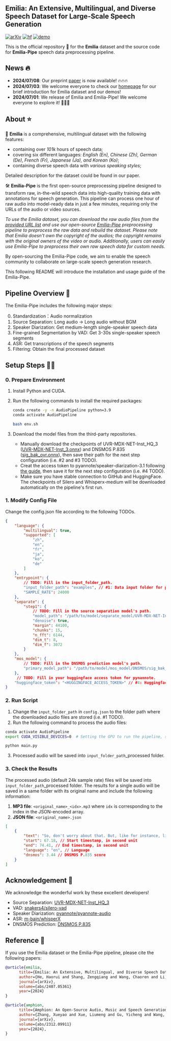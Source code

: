 ## Emilia: An Extensive, Multilingual, and Diverse Speech Dataset for Large-Scale Speech Generation
[![arXiv](https://img.shields.io/badge/arXiv-Paper-COLOR.svg)](https://arxiv.org/abs/2407.05361) 
[![hf](https://img.shields.io/badge/%F0%9F%A4%97%20HuggingFace-Dataset-yellow)](https://huggingface.co/datasets/amphion/Emilia) 
[![demo](https://img.shields.io/badge/WebPage-Demo-red)](https://emilia-dataset.github.io/Emilia-Demo-Page/)

This is the official repository 👑 for the **Emilia** dataset and the source code for **Emilia-Pipe** speech data preprocessing pipeline. 

## News 🔥
- **2024/07/08**: Our preprint [paper](https://arxiv.org/abs/2407.05361) is now available! 🔥🔥🔥
- **2024/07/03**: We welcome everyone to check our [homepage](https://emilia-dataset.github.io/Emilia-Demo-Page/) for our brief introduction for Emilia dataset and our demos!
- **2024/07/01**: We release of Emilia and Emilia-Pipe! We welcome everyone to explore it! 🎉🎉🎉

## About ⭐️
🎤 **Emilia** is a comprehensive, multilingual dataset with the following features:
- containing over *101k* hours of speech data;
- covering six different languages: *English (En), Chinese (Zh), German (De), French (Fr), Japanese (Ja), and Korean (Ko)*;
- containing diverse speech data with *various speaking styles*;
  
Detailed description for the dataset could be found in our paper.

🛠️ **Emilia-Pipe** is the first open-source preprocessing pipeline designed to transform raw, in-the-wild speech data into high-quality training data with annotations for speech generation. This pipeline can process one hour of raw audio into model-ready data in just a few minutes, requiring only the URLs of the audio or video sources. 

*To use the Emilia dataset, you can download the raw audio files from the [provided URL list](https://huggingface.co/datasets/amphion/Emilia) and use our open-source [Emilia-Pipe](https://github.com/open-mmlab/Amphion/tree/main/preprocessors/Emilia) preprocessing pipeline to preprocess the raw data and rebuild the dataset. Please note that Emilia doesn't own the copyright of the audios; the copyright remains with the original owners of the video or audio. Additionally, users can easily use Emilia-Pipe to preprocess their own raw speech data for custom needs.*

By open-sourcing the Emilia-Pipe code, we aim to enable the speech community to collaborate on large-scale speech generation research.

This following README will introduce the installation and usage guide of the Emilia-Pipe.

## Pipeline Overview 👀

The Emilia-Pipe includes the following major steps:

0. Standardization：Audio normalization
1. Source Separation: Long audio -> Long audio without BGM
2. Speaker Diarization: Get medium-length single-speaker speech data
3. Fine-grained Segmentation by VAD: Get 3-30s single-speaker speech segments
4. ASR: Get transcriptions of the speech segments
5. Filtering: Obtain the final processed dataset

## Setup Steps 👨‍💻

### 0. Prepare Environment

1. Install Python and CUDA.
2. Run the following commands to install the required packages:

    ```bash
    conda create -y -n AudioPipeline python=3.9 
    conda activate AudioPipeline

    bash env.sh
    ```

3. Download the model files from the third-party repositories.
    - Manually download the checkpoints of UVR-MDX-NET-Inst_HQ_3 ([UVR-MDX-NET-Inst_3.onnx](https://github.com/TRvlvr/model_repo/releases/download/all_public_uvr_models/UVR-MDX-NET-Inst_HQ_3.onnx)) and DNSMOS P.835 ([sig_bak_ovr.onnx](https://github.com/microsoft/DNS-Challenge/blob/master/DNSMOS/DNSMOS/sig_bak_ovr.onnx)), then save their path for the next step configuration (i.e. #2  and #3 TODO).
    - Creat the access token to pyannote/speaker-diarization-3.1 following [the guide](https://huggingface.co/pyannote/speaker-diarization-3.1#requirements), then save it for the next step configuration (i.e. #4 TODO).
    - Make sure you have stable connection to GitHub and HuggingFace. The checkpoints of Silero and Whisperx-medium will be downloaded automatically on the pipeline's first run. 


### 1. Modify Config File

Change the config.json file according to the following TODOs.

```json
{
    "language": {
        "multilingual": true,
        "supported": [
            "zh",
            "en",
            "fr",
            "ja",
            "ko",
            "de"
        ]
    },
    "entrypoint": {
        // TODO: Fill in the input_folder_path. 
        "input_folder_path": "examples", // #1: Data input folder for processing
        "SAMPLE_RATE": 24000
    },
    "separate": {
        "step1": {
            // TODO: Fill in the source separation model's path. 
            "model_path": "/path/to/model/separate_model/UVR-MDX-NET-Inst_HQ_3.onnx", // #2: Model path
            "denoise": true,
            "margin": 44100,
            "chunks": 15,
            "n_fft": 6144,
            "dim_t": 8,
            "dim_f": 3072
        }
    },
    "mos_model": {
        // TODO: Fill in the DNSMOS prediction model's path. 
        "primary_model_path": "/path/to/model/mos_model/DNSMOS/sig_bak_ovr.onnx" // #3: Model path
    },
     // TODO: Fill in your huggingface access token for pynannote. 
    "huggingface_token": "<HUGGINGFACE_ACCESS_TOKEN>" // #4: Huggingface access token for pyannote
}
```

### 2. Run Script

1. Change the `input_folder_path` in `config.json` to the folder path where the downloaded audio files are stored (i.e. #1 TODO).
2. Run the following command to process the audio files:

```bash
conda activate AudioPipeline
export CUDA_VISIBLE_DEVICES=0  # Setting the GPU to run the pipeline, separate by comma

python main.py
```

3. Processed audio will be saved into `input_folder_path`_processed folder.


### 3. Check the Results

The processed audio (default 24k sample rate) files will be saved into `input_folder_path`_processed folder. The results for a single audio will be saved in a same folder with its original name and include the following information:

1. **MP3 file**: `<original_name>_<idx>.mp3` where `idx` is corresponding to the index in the JSON-encoded array.
2. **JSON file**: `<original_name>.json`

```json
[
    {
        "text": "So, don't worry about that. But, like for instance, like yesterday was very hard for me to say, you know what, I should go to bed.", // Transcription
        "start": 67.18, // Start timestamp, in second unit
        "end": 74.41, // End timestamp, in second unit
        "language": "en", // Language
        "dnsmos": 3.44 // DNSMOS P.835 score
    }
]
```

## Acknowledgement 🔔
We acknowledge the wonderful work by these excellent developers!
- Source Separation: [UVR-MDX-NET-Inst_HQ_3](https://github.com/TRvlvr/model_repo/releases/tag/all_public_uvr_models)
- VAD: [snakers4/silero-vad](https://github.com/snakers4/silero-vad)
- Speaker Diarization: [pyannote/pyannote-audio](https://github.com/pyannote/pyannote-audio)
- ASR: [m-bain/whisperX](https://github.com/m-bain/whisperX)
- DNSMOS Prediction: [DNSMOS P.835](https://github.com/microsoft/DNS-Challenge)


## Reference 📖
If you use the Emilia dataset or the Emilia-Pipe pipeline, please cite the following papers:
```bibtex
@article{emilia,
      title={Emilia: An Extensive, Multilingual, and Diverse Speech Dataset for Large-Scale Speech Generation},
      author={He, Haorui and Shang, Zengqiang and Wang, Chaoren and Li, Xuyuan and Gu, Yicheng and Hua, Hua and Liu, Liwei and Yang, Chen and Li, Jiaqi and Shi, Peiyang and Wang, Yuancheng and Chen, Kai and Zhang, Pengyuan and Wu, Zhizheng},
      journal={arXiv},
      volume={abs/2407.05361}
      year={2024}
}
```
```bibtex
@article{amphion,
      title={Amphion: An Open-Source Audio, Music and Speech Generation Toolkit}, 
      author={Zhang, Xueyao and Xue, Liumeng and Gu, Yicheng and Wang, Yuancheng and He, Haorui and Wang, Chaoren and Chen, Xi and Fang, Zihao and Chen, Haopeng and Zhang, Junan and Tang, Tze Ying and Zou, Lexiao and Wang, Mingxuan and Han, Jun and Chen, Kai and Li, Haizhou and Wu, Zhizheng},
      journal={arXiv},
      volume={abs/2312.09911}
      year={2024},
}
```
